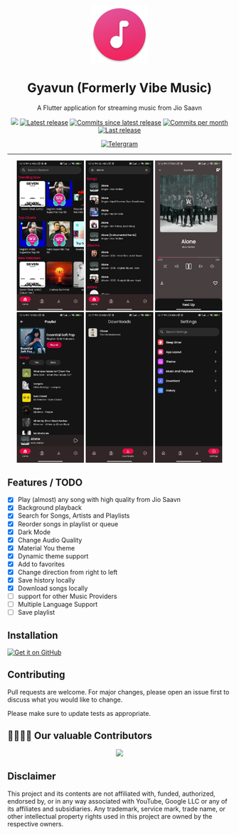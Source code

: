 <div align="center">
    <img src="./android/app/src/main/res/mipmap-xxxhdpi/ic_launcher.png" width="128" height="128" style="display: block; margin: 0 auto"/>
    <h1>Gyavun (Formerly Vibe Music)</h1>
    <p>A Flutter application for streaming music from Jio Saavn</p>
    <img src="https://visitor-badge.glitch.me/badge?page_id=sheikhhaziq.visitor-badge-gyavun&left_color=red&right_color=green" />
    <a href="https://github.com/sheikhhaziq/gyavyn/releases/latest"><img src="https://img.shields.io/github/v/release/sheikhhaziq/gyavun?style=flat" alt="Latest release" /></a>
    <a href="https://github.com/sheikhhaziq/gyavun/commits"><img src="https://img.shields.io/github/commits-since/sheikhhaziq/gyavun/latest?style=flat" alt="Commits since latest release" /></a>
    <a href="https://github.com/sheikhhaziq/gyavun/commits"><img src="https://img.shields.io/github/commit-activity/m/sheikhhaziq/gyavun?color=g" alt="Commits per month" /></a>
    <a href="https://github.com/sheikhhaziq/gyavun/releases/latest"><img src="https://img.shields.io/github/release-date/sheikhhaziq/gyavun" alt="Last release" /></a>

  
  
  <a href="https://t.me/gyavun"><img src="https://img.shields.io/badge/Join_us_on_Telegram-8a2be2" alt="Telergram" height="50"/></a>


    
    


</div>

---

<p align="center">
  <img src="./fastlane/metadata/android/en-US/images/phoneScreenshots/01.jpg" width="30%" />
  <img src="./fastlane/metadata/android/en-US/images/phoneScreenshots/02.jpg" width="30%" />
  <img src="./fastlane/metadata/android/en-US/images/phoneScreenshots/03.jpg" width="30%" />

    
  <img src="./fastlane/metadata/android/en-US/images/phoneScreenshots/04.jpg" width="30%" />
  <img src="./fastlane/metadata/android/en-US/images/phoneScreenshots/05.jpg" width="30%" />
  <img src="./fastlane/metadata/android/en-US/images/phoneScreenshots/06.jpg" width="30%" />
</p>

## Features / TODO
- [x] Play (almost) any song with high quality from Jio Saavn
- [x] Background playback
- [x] Search for Songs, Artists and Playlists
- [x] Reorder songs in playlist or queue
- [x] Dark Mode
- [x] Change Audio Quality
- [x] Material You theme
- [x] Dynamic theme support
- [x] Add to favorites
- [x] Change direction from right to left
- [x] Save history locally
- [x] Download songs locally
- [ ] support for other Music Providers
- [ ] Multiple Language Support
- [ ] Save playlist

## Installation

[<img src="https://github.com/machiav3lli/oandbackupx/blob/034b226cea5c1b30eb4f6a6f313e4dadcbb0ece4/badge_github.png"
    alt="Get it on GitHub"
    height="80">](https://github.com/sheikhhaziq/gyavun/releases/latest)


## Contributing

Pull requests are welcome. For major changes, please open an issue first
to discuss what you would like to change.

Please make sure to update tests as appropriate.


## 👩‍💻👨‍💻 Our valuable Contributors

<p align="center"><a href="https://github.com/sheikhhaziq/gyavun/graphs/contributors">
  <img src="https://contributors-img.web.app/image?repo=sheikhhaziq/gyavun" />
</a></p>

## Disclaimer
This project and its contents are not affiliated with, funded, authorized, endorsed by, or in any way associated with YouTube, Google LLC or any of its affiliates and subsidiaries.
Any trademark, service mark, trade name, or other intellectual property rights used in this project are owned by the respective owners.
